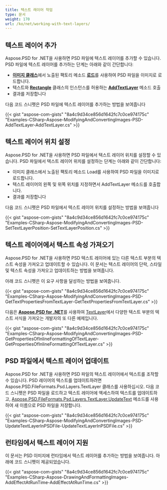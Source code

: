 ```yaml
---
title: 텍스트 레이어 작업
type: 문서
weight: 170
url: /ko/net/working-with-text-layers/
---
```


## **텍스트 레이어 추가**
Aspose.PSD for .NET을 사용하면 PSD 파일에 텍스트 레이어를 추가할 수 있습니다. PSD 파일에 텍스트 레이어를 추가하는 단계는 아래와 같이 간단합니다:

- [**이미지 클래스**](https://reference.aspose.com/psd/net/aspose.psd/image)에서 노출된 팩토리 메소드 [**로드**](https://reference.aspose.com/psd/net/aspose.psd/image/methods/load/index)를 사용하여 PSD 파일을 이미지로 로드합니다.
- 텍스트와 [**Rectangle**](https://reference.aspose.com/psd/net/aspose.psd/rectangle) 클래스의 인스턴스를 허용하는 [**AddTextLayer**](https://reference.aspose.com/psd/net/aspose.psd/fileformats/psd/psdimage/methods/addtextlayer) 메소드 호출
- 결과를 저장합니다

다음 코드 스니펫은 PSD 파일에 텍스트 레이어를 추가하는 방법을 보여줍니다

{{< gist "aspose-com-gists" "8a4c9d34ce856d1642fc7c0ce974175c" "Examples-CSharp-Aspose-ModifyingAndConvertingImages-PSD-AddTextLayer-AddTextLayer.cs" >}}

## **텍스트 레이어 위치 설정**
Aspose.PSD for .NET을 사용하면 PSD 파일에서 텍스트 레이어 위치를 설정할 수 있습니다. PSD 파일에서 텍스트 레이어 위치를 설정하는 단계는 아래와 같이 간단합니다:

- 이미지 클래스에서 노출된 팩토리 메소드 Load를 사용하여 PSD 파일을 이미지로 로드합니다.
- 텍스트 레이어의 왼쪽 및 위쪽 위치를 지정하면서 AddTextLayer 메소드를 호출합니다.
- 결과를 저장합니다

다음 코드 스니펫은 PSD 파일에서 텍스트 레이어 위치를 설정하는 방법을 보여줍니다

{{< gist "aspose-com-gists" "8a4c9d34ce856d1642fc7c0ce974175c" "Examples-CSharp-Aspose-ModifyingAndConvertingImages-PSD-SetTextLayerPosition-SetTextLayerPosition.cs" >}}
## **텍스트 레이어에서 텍스트 속성 가져오기**
Aspose.PSD for .NET을 사용하면 PSD 텍스트 레이어에 있는 다른 텍스트 부분의 텍스트 속성을 가져오고 업데이트할 수 있습니다. 이 문서는 텍스트 레이어의 단락, 스타일 및 텍스트 속성을 가져오고 업데이트하는 방법을 보여줍니다.

아래 코드 스니펫은 이 요구 사항을 달성하는 방법을 보여줍니다.


{{< gist "aspose-com-gists" "8a4c9d34ce856d1642fc7c0ce974175c" "Examples-CSharp-Aspose-ModifyingAndConvertingImages-PSD-GetTextPropertiesFromTextLayer-GetTextPropertiesFromTextLayer.cs" >}}


다음은 [**Aspose.PSD for .NET**](https://products.aspose.com/psd/net)를 사용하여 [TextLayer](https://reference.aspose.com/net/psd/aspose.psd/fileformats/psd/layers/textlayer)에서 다양한 텍스트 부분의 텍스트 서식을 가져오는 개발자의 또 다른 예제입니다.

{{< gist "aspose-com-gists" "8a4c9d34ce856d1642fc7c0ce974175c" "Examples-CSharp-Aspose-ModifyingAndConvertingImages-PSD-GetPropertiesOfInlineFormattingOfTextLayer-GetPropertiesOfInlineFormattingOfTextLayer.cs" >}}
## **PSD 파일에서 텍스트 레이어 업데이트**
Aspose.PSD for .NET을 사용하면 PSD 파일의 텍스트 레이어에서 텍스트를 조작할 수 있습니다. PSD 레이어의 텍스트를 업데이트하려면 Aspose.PSD.FileFormats.Psd.Layers.TextLayer 클래스를 사용하십시오. 다음 코드 스니펫은 PSD 파일을 로드하고 텍스트 레이어에 액세스하여 텍스트를 업데이트하고, [Aspose.PSD.FileFormats.Psd.Layers.TextLayer.UpdateText](https://reference.aspose.com/psd/net/aspose.psd/fileformats/psd/layers/textlayer/methods/updatetext/index) 메소드를 사용하여 새 이름으로 PSD 파일을 저장합니다.


{{< gist "aspose-com-gists" "8a4c9d34ce856d1642fc7c0ce974175c" "Examples-CSharp-Aspose-ModifyingAndConvertingImages-PSD-UpdateTextLayerInPSDFile-UpdateTextLayerInPSDFile.cs" >}}
## **런타임에서 텍스트 레이어 지원**
이 문서는 PSD 이미지에 런타임에서 텍스트 레이어를 추가하는 방법을 보여줍니다. 아래에 코드 스니펫이 제공되었습니다.


{{< gist "aspose-com-gists" "8a4c9d34ce856d1642fc7c0ce974175c" "Examples-CSharp-Aspose-DrawingAndFormattingImages-AddEffectAtRunTime-AddEffectAtRunTime.cs" >}}
